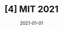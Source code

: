 ---
title: "[4] MIT 2021"
collection: talks
type: "Talk"
permalink: /talks/2021-01-01-talk
venue: "MIT Prof. Henry group 2021"
date: 2021-01-01
location: "Cambridge MA, USA"
---